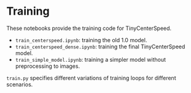 # Training

These notebooks provide the training code for TinyCenterSpeed.

* `train_centerspeed.ipynb`: training the old 1.0 model.
* `train_centerspeed_dense.ipynb`: training the final TinyCenterSpeed model.
* `train_simple_model.ipynb`: training a simpler model without preprocessing to images.

`train.py` specifies different variations of training loops for different scenarios.